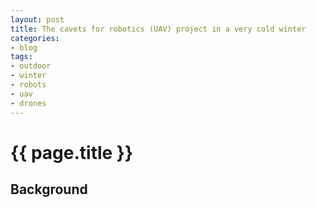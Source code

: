 ```yaml
---
layout: post
title: The cavets for robotics (UAV) project in a very cold winter
categories:
- blog
tags:
- outdoor
- winter
- robots
- uav
- drones
---
```


# {{ page.title }}

## Background

